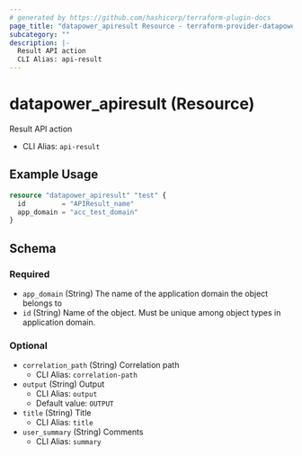 ```yaml
---
# generated by https://github.com/hashicorp/terraform-plugin-docs
page_title: "datapower_apiresult Resource - terraform-provider-datapower"
subcategory: ""
description: |-
  Result API action
  CLI Alias: api-result
---
```


# datapower_apiresult (Resource)

Result API action
  - CLI Alias: `api-result`

## Example Usage

```terraform
resource "datapower_apiresult" "test" {
  id         = "APIResult_name"
  app_domain = "acc_test_domain"
}
```

<!-- schema generated by tfplugindocs -->
## Schema

### Required

- `app_domain` (String) The name of the application domain the object belongs to
- `id` (String) Name of the object. Must be unique among object types in application domain.

### Optional

- `correlation_path` (String) Correlation path
  - CLI Alias: `correlation-path`
- `output` (String) Output
  - CLI Alias: `output`
  - Default value: `OUTPUT`
- `title` (String) Title
  - CLI Alias: `title`
- `user_summary` (String) Comments
  - CLI Alias: `summary`
